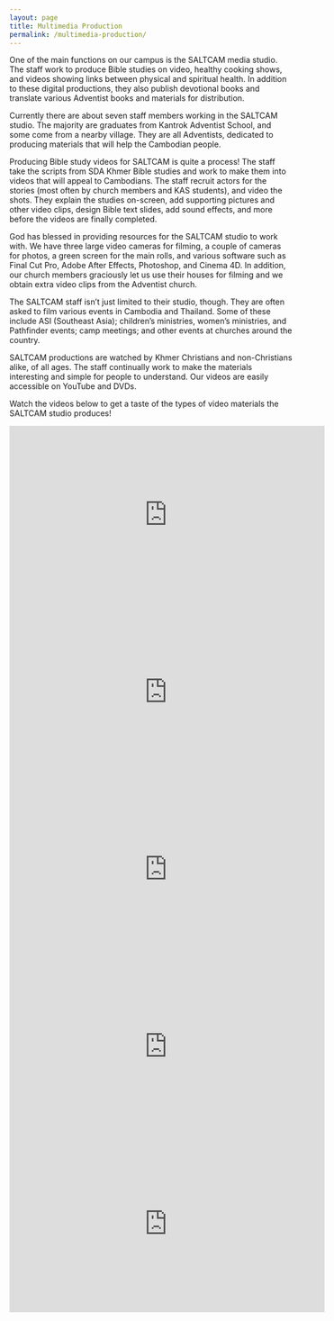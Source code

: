 ```yaml
---
layout: page
title: Multimedia Production
permalink: /multimedia-production/
---
```


One of the main functions on our campus is the SALTCAM media studio. The staff
work to produce Bible studies on video, healthy cooking shows, and videos
showing links between physical and spiritual health. In addition to these
digital productions, they also publish devotional books and translate various
Adventist books and materials for distribution.

Currently there are about seven staff members working in the SALTCAM studio. The
majority are graduates from Kantrok Adventist School, and some come from a
nearby village. They are all Adventists, dedicated to producing materials that
will help the Cambodian people.

Producing Bible study videos for SALTCAM is quite a process! The staff take the
scripts from SDA Khmer Bible studies and work to make them into videos that will
appeal to Cambodians. The staff recruit actors for the stories (most often by
  church members and KAS students), and video the shots. They explain the
  studies on-screen, add supporting pictures and other video clips, design Bible
  text slides, add sound effects, and more before the videos are finally
  completed.

God has blessed in providing resources for the SALTCAM studio to work with. We
have three large video cameras for filming, a couple of cameras for photos, a
green screen for the main rolls, and various software such as Final Cut Pro,
Adobe After Effects, Photoshop, and Cinema 4D. In addition, our church members
graciously let us use their houses for filming and we obtain extra video clips
from the Adventist church.

The SALTCAM staff isn’t just limited to their studio, though. They are often
asked to film various events in Cambodia and Thailand. Some of these include ASI
(Southeast Asia); children’s ministries, women’s ministries, and Pathfinder
events; camp meetings; and other events at churches around the country.

SALTCAM productions are watched by Khmer Christians and non-Christians alike, of
all ages. The staff continually work to make the materials interesting and
simple for people to understand. Our videos are easily accessible on YouTube and
DVDs.

Watch the videos below to get a taste of the types of video materials the
SALTCAM studio produces!

<iframe width="560" height="315" src="https://www.youtube.com/embed/6WxD_EJUk7I" frameborder="0" allowfullscreen></iframe>

<iframe width="560" height="315" src="https://www.youtube.com/embed/7ll5kqnmJ4Q" frameborder="0" allowfullscreen></iframe>

<iframe width="560" height="315" src="https://www.youtube.com/embed/VFyIKRmqj6U" frameborder="0" allowfullscreen></iframe>

<iframe width="560" height="315" src="https://www.youtube.com/embed/kVE3eslP1zo" frameborder="0" allowfullscreen></iframe>

<iframe width="560" height="315" src="https://www.youtube.com/embed/bfWx-UkTnAE" frameborder="0" allowfullscreen></iframe>
